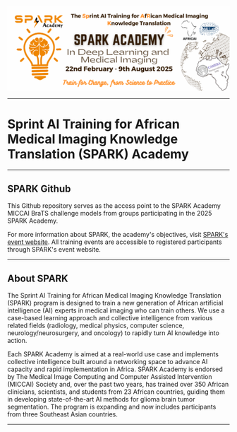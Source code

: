 ![Banner](https://github.com/SPARK-Academy-2025/SPARK-2025/blob/main/Training%20Resources/SPARK_Banner.png)

---  

# Sprint AI Training for African Medical Imaging Knowledge Translation (SPARK) Academy  

---  

## SPARK Github  
This Github repository serves as the access point to the SPARK Academy MICCAI BraTS challenge models from groups participating in the 2025 SPARK Academy.  

For more information about SPARK, the academy's objectives, visit [SPARK's event website](https://event.fourwaves.com/spark/pages). All training events are accessible to registered participants through SPARK's event website.  

---  

## About SPARK  
The Sprint AI Training for African Medical Imaging Knowledge Translation (SPARK) program is designed to train a new generation of African artificial intelligence (AI) experts in medical imaging who can train others. We use a case-based learning approach and collective intelligence from various related fields (radiology, medical physics, computer science, neurology/neurosurgery, and oncology) to rapidly turn AI knowledge into action.  

Each SPARK Academy is aimed at a real-world use case and implements collective intelligence built around a networking space to advance AI capacity and rapid implementation in Africa. SPARK Academy is endorsed by The Medical Image Computing and Computer Assisted Intervention (MICCAI) Society and, over the past two years, has trained over 350 African clinicians, scientists, and students from 23 African countries, guiding them in developing state-of-the-art AI methods for glioma brain tumor segmentation. The program is expanding and now includes participants from three Southeast Asian countries.  

--- 
